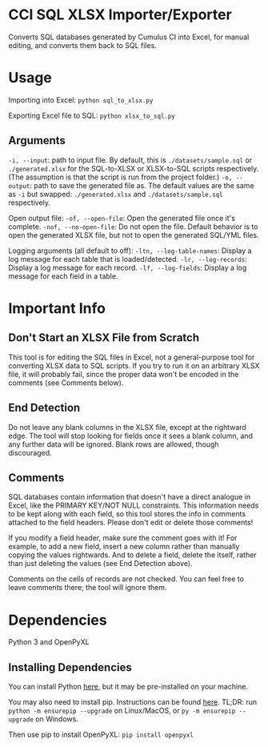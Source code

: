 # CCI SQL XLSX Importer/Exporter
 Converts SQL databases generated by Cumulus CI into Excel, for manual editing, and converts them back to SQL files.

# Usage
Importing into Excel:
`python sql_to_xlsx.py`

Exporting Excel file to SQL:
`python xlsx_to_sql.py`

## Arguments
`-i, --input`: path to input file. By default, this is `./datasets/sample.sql` or `./generated.xlsx` for the SQL-to-XLSX or XLSX-to-SQL scripts respectively. (The assumption is that the script is run from the project folder.)
`-o, --output`: path to save the generated file as. The default values are the same as `-i` but swapped: `./generated.xlsx` and `./datasets/sample.sql` respectively.

Open output file:
`-of, --open-file`: Open the generated file once it's complete.
`-nof, --no-open-file`: Do not open the file.
Default behavior is to open the generated XLSX file, but not to open the generated SQL/YML files.

Logging arguments (all default to off):
`-ltn, --log-table-names`: Display a log message for each table that is loaded/detected.
`-lr, --log-records`: Display a log message for each record.
`-lf, --log-fields`: Display a log message for each field in a table.

# Important Info
## Don't Start an XLSX File from Scratch
This tool is for editing the SQL files in Excel, not a general-purpose tool for converting XLSX data to SQL scripts. If you try to run it on an arbitrary XLSX file, it will probably fail, since the proper data won't be encoded in the comments (see Comments below).

## End Detection
Do not leave any blank columns in the XLSX file, except at the rightward edge. The tool will stop looking for fields once it sees a blank column, and any further data will be ignored. Blank rows are allowed, though discouraged.

## Comments
SQL databases contain information that doesn't have a direct analogue in Excel, like the PRIMARY KEY/NOT NULL constraints. This information needs to be kept along with each field, so this tool stores the info in comments attached to the field headers. Please don't edit or delete those comments!

If you modify a field header, make sure the comment goes with it! For example, to add a new field, insert a new column rather than manually copying the values rightwards. And to delete a field, delete the itself, rather than just deleting the values (see End Detection above).

Comments on the cells of records are not checked. You can feel free to leave comments there; the tool will ignore them.

# Dependencies
Python 3 and OpenPyXL
## Installing Dependencies
You can install Python [here](https://www.python.org/downloads/), but it may be pre-installed on your machine.

You may also need to install pip. Instructions can be found [here](https://pip.pypa.io/en/stable/installation/). TL;DR: run `python -m ensurepip --upgrade` on Linux/MacOS, or `py -m ensurepip --upgrade` on Windows.

Then use pip to install OpenPyXL: `pip install openpyxl`